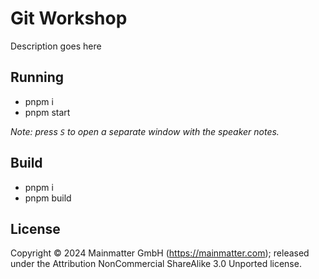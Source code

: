 # Git Workshop

Description goes here

## Running

- pnpm i
- pnpm start

_Note: press `S` to open a separate window with the speaker notes._

## Build

- pnpm i
- pnpm build

## License

Copyright © 2024 Mainmatter GmbH (https://mainmatter.com); released under the
Attribution NonCommercial ShareAlike 3.0 Unported license.
